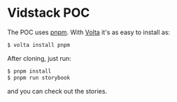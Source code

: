 # Vidstack POC

The POC uses [pnpm](https://pnpm.io).
With [Volta](https://volta.sh) it's as easy to install as:

```bash
$ volta install pnpm
```

After cloning, just run:

```bash
$ pnpm install
$ pnpm run storybook
```

and you can check out the stories.
